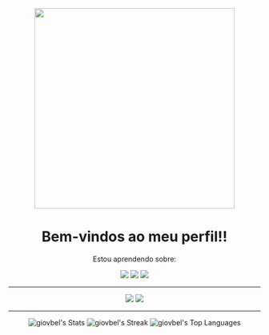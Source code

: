 <div align="center" > 

<img  width="400px" src="https://media.tenor.com/AE5cg4I3P6sAAAAM/clouds-purple.gif">
  
 </div>
<div>
  
  <div align="center">
  <h1>Bem-vindos ao meu perfil!! </h1>
  <p> Estou aprendendo sobre: </p>
  </div>
  
  <div align="center" >
<img src="https://img.shields.io/badge/java-%23ED8B00.svg?style=for-the-badge&logo=openjdk&logoColor=white">
<img src="https://img.shields.io/badge/css3-%231572B6.svg?style=for-the-badge&logo=css3&logoColor=white">
<img src="https://img.shields.io/badge/html5-%23E34F26.svg?style=for-the-badge&logo=html5&logoColor=white">
<hr>
<img src="https://img.shields.io/badge/Eclipse-FE7A16.svg?style=for-the-badge&logo=Eclipse&logoColor=white">
<img src="https://img.shields.io/badge/Visual%20Studio%20Code-0078d7.svg?style=for-the-badge&logo=visual-studio-code&logoColor=white">
 <hr>
    
   ![giovbel's Stats](https://github-readme-stats.vercel.app/api?username=giovbel&theme=dracula&show_icons=true&hide_border=true&count_private=true)
    ![giovbel's Streak](https://github-readme-streak-stats.herokuapp.com/?user=giovbel&theme=dracula&hide_border=true)
    ![giovbel's Top Languages](https://github-readme-stats.vercel.app/api/top-langs/?username=giovbel&theme=dracula&show_icons=true&hide_border=true&layout=compact)
    
  </div>
